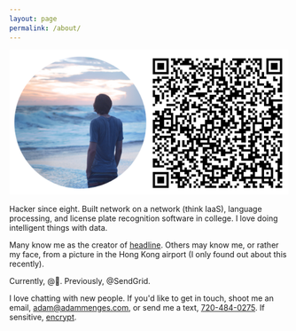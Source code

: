 ```yaml
---
layout: page
permalink: /about/
---
```


![QR](/images/about.png)

Hacker since eight. Built network on a network (think IaaS), language processing, and license plate recognition software in college. I love doing intelligent things with data.

Many know me as the creator of [headline](http://headline.adammenges.com). Others may know me, or rather my face, from a picture in the Hong Kong airport (I only found out about this recently).

Currently, @. Previously, @SendGrid.

I love chatting with new people. If you'd like to get in touch, shoot me an email, <adam@adammenges.com>, or send me a text, [720-484-0275](sms:720-484-0275). If sensitive, [encrypt](https://keybase.io/adammenges).

